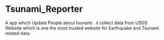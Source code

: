 # Tsunami_Reporter
A app which Update People about tsunami . it collect data from USGS Website which is one the most trusted website for Earthquake and Tsunami related data.
